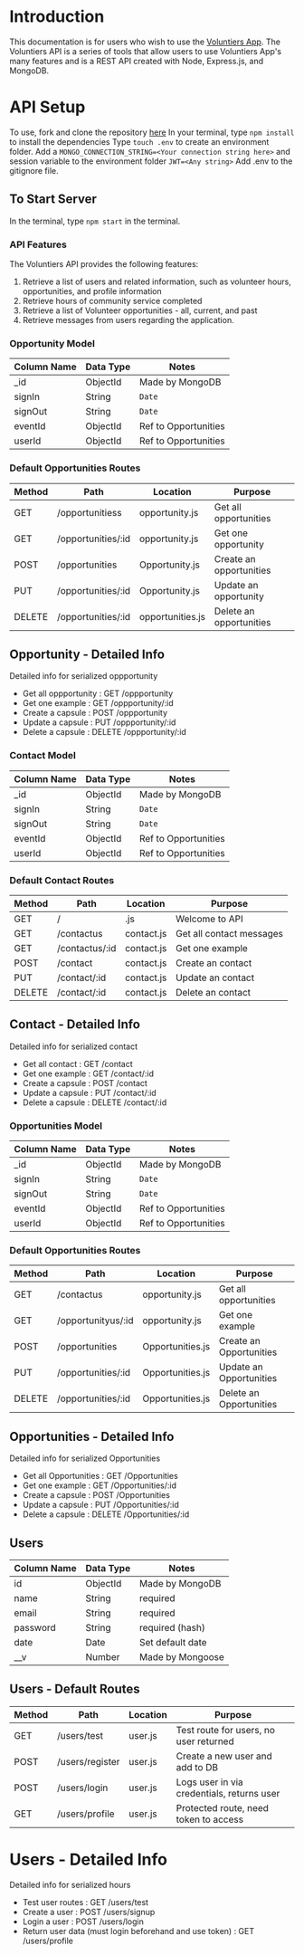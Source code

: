 # Introduction
This documentation is for users who wish to use the [Voluntiers App](https://github.com/AidenValley/VolunTiers). The Voluntiers API is a series of tools that allow users to use Voluntiers App's many features and is a REST API created with Node, Express.js, and MongoDB.

# API Setup
To use, fork and clone the repository [here](https://github.com/CatW-M/voluntiers-api)
In your terminal, type `npm install` to install the dependencies
Type ```touch .env``` to create an environment folder.
Add a ```MONGO_CONNECTION_STRING=<Your connection string here>``` and session variable to the environment folder ```JWT=<Any string>```
Add .env to the gitignore file.

## To Start Server
In the terminal, type ```npm start``` in the terminal.

### API Features

The Voluntiers API provides the following features:
1. Retrieve a list of users and related information, such as volunteer hours, opportunities, and profile information
2. Retrieve hours of community service completed
3. Retrieve a list of Volunteer opportunities - all, current, and past
4. Retrieve messages from users regarding the application.

### Opportunity Model

| Column Name | Data Type | Notes |
| --------------- | ------------- | ------------------------------ |
| _id | ObjectId | Made by MongoDB |
| signIn | String | `Date`|
| signOut | String | `Date` |
| eventId | ObjectId | Ref to Opportunities |
| userId | ObjectId | Ref to Opportunities |

### Default Opportunities Routes

| Method | Path | Location | Purpose |
| ------ | ---------------- | -------------- | ------------------- 
| GET | /opportunitiess| opportunity.js | Get all opportunities |
| GET | /opportunities/:id | opportunity.js | Get one opportunity |
| POST | /opportunities | Opportunity.js | Create an opportunities |
| PUT | /opportunities/:id | Opportunity.js | Update an opportunity|
| DELETE | /opportunities/:id | opportunities.js | Delete an opportunities |

## Opportunity - Detailed Info

Detailed info for serialized oppportunity
- Get all oppportunity : GET /oppportunity
- Get one example : GET /oppportunity/:id
- Create a capsule : POST /oppportunity
- Update a capsule : PUT /oppportunity/:id
- Delete a capsule : DELETE /oppportunity/:id

### Contact Model

| Column Name | Data Type | Notes |
| --------------- | ------------- | ------------------------------ |
| _id | ObjectId | Made by MongoDB |
| signIn | String | `Date`|
| signOut | String | `Date` |
| eventId | ObjectId | Ref to Opportunities |
| userId | ObjectId | Ref to Opportunities |

### Default Contact Routes

| Method | Path | Location | Purpose |
| ------ | ---------------- | -------------- | ------------------- |
| GET | / | .js | Welcome to API |
| GET | /contactus| contact.js | Get all contact messages |
| GET | /contactus/:id | contact.js | Get one example |
| POST | /contact | contact.js | Create an contact |
| PUT | /contact/:id | contact.js | Update an contact |
| DELETE | /contact/:id | contact.js | Delete an contact |

## Contact - Detailed Info

Detailed info for serialized contact
- Get all contact : GET /contact
- Get one example : GET /contact/:id
- Create a capsule : POST /contact
- Update a capsule : PUT /contact/:id
- Delete a capsule : DELETE /contact/:id

### Opportunities Model

| Column Name | Data Type | Notes |
| --------------- | ------------- | ------------------------------ |
| _id | ObjectId | Made by MongoDB |
| signIn | String | `Date`|
| signOut | String | `Date` |
| eventId | ObjectId | Ref to Opportunities |
| userId | ObjectId | Ref to Opportunities |

### Default Opportunities Routes

| Method | Path | Location | Purpose |
| ------ | ---------------- | -------------- | ------------------- 
| GET | /contactus| opportunity.js | Get all opportunities |
| GET | /opportunityus/:id | opportunity.js | Get one example |
| POST | /opportunities | Opportunities.js | Create an Opportunities |
| PUT | /opportunities/:id | Opportunities.js | Update an Opportunities |
| DELETE | /opportunities/:id | Opportunities.js | Delete an Opportunities |

## Opportunities - Detailed Info

Detailed info for serialized Opportunities
- Get all Opportunities : GET /Opportunities
- Get one example : GET /Opportunities/:id
- Create a capsule : POST /Opportunities
- Update a capsule : PUT /Opportunities/:id
- Delete a capsule : DELETE /Opportunities/:id

## Users

| Column Name | Data Type | Notes |
| --------------- | ------------- | ------------------------------ |
| id | ObjectId | Made by MongoDB |
| name | String | required |
| email | String | required |
| password | String | required (hash) |
| date | Date | Set default date  |
| __v | Number | Made by Mongoose |

## Users - Default Routes

| Method | Path | Location | Purpose |
| ------ | ---------------- | -------------- | ------------------- |
| GET | /users/test | user.js | Test route for users, no user returned |
| POST | /users/register | user.js | Create a new user and add to DB |
| POST | /users/login | user.js | Logs user in via credentials, returns user |
| GET | /users/profile | user.js | Protected route, need token to access |

# Users - Detailed Info

Detailed info for serialized hours
- Test user routes : GET /users/test
- Create a user : POST /users/signup
- Login a user : POST /users/login
- Return user data (must login beforehand and use token) : GET /users/profile


